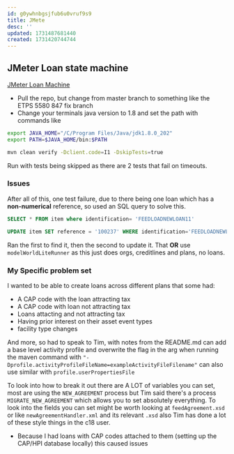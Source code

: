 ```yaml
---
id: g0ywhnbgsjfub6u0vruf9s9
title: JMete
desc: ''
updated: 1731487681440
created: 1731420744744
---
```

## JMeter Loan state machine
[JMeter Loan Machine](https://bitbucket.apak.delivery/projects/WFSPERF/repos/jmeter-loan-state-machine/browse)
- Pull the repo, but change from master branch to something like the ETPS 5580 847 fix branch
- Change your terminals java version to 1.8 and set the path with commands like
```bash
export JAVA_HOME="/C/Program Files/Java/jdk1.8.0_202"
export PATH=$JAVA_HOME/bin:$PATH

mvn clean verify -Dclient.code=I1 -DskipTests=true
```
Run with tests being skipped as there are 2 tests that fail on timeouts.

### Issues
After all of this, one test failure, due to there being one loan which has a **non-numerical** reference, so used an SQL query to solve this.
```SQL
SELECT * FROM item where identification= 'FEEDLOADNEWLOAN11'

UPDATE item SET reference = '100237' WHERE identification='FEEDLOADNEWLOAN11' AND itemtype='INVOICE'
```
Ran the first to find it, then the second to update it.
That **OR** use `modelWorldLiteRunner` as this just does orgs, creditlines and plans, no loans.

### My Specific problem set
I wanted to be able to create loans across different plans that some had:
- A CAP code with the loan attracting tax
- A CAP code with loan not attracting tax
- Loans attacting and not attracting tax
- Having prior interest on their asset event types
- facility type changes 

And more, so had to speak to Tim, with notes from the README.md can add a base level activity profile and overwrite the flag in the arg when running the maven command with `"-Dprofile.activityProfileFileName=exampleActivityFileFilename"` can also use similar with `profile.userPropertiesFile`

To look into how to break it out there are A LOT of variables you can set, most are using the `NEW_AGREEMENT` process but Tim said there's a process `MIGRATE_NEW_AGREEMENT` which allows you to set absolutely everything.
To look into the fields you can set might be worth looking at `feedAgreement.xsd` or like `newAgreementHandler.xml` and its relevant `.xsd` also Tim has done a lot of these style things in the c18 user.

- Because I had loans with CAP codes attached to them (setting up the CAP/HPI database locally) this caused issues